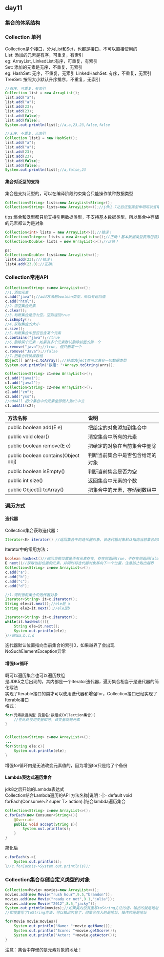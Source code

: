 ## day11
### 集合的体系结构
### Collection 单列
Collection是个接口，分为List和Set，也都是接口，不可以直接使用的  
List: 添加的元素是有序，可重复，有索引  
eg: ArrayList, LinkedList:有序，可重复，有索引  
Set: 添加的元素是无序，不重复，无索引  
eg: HashSet: 无序，不重复，无索引 LinkedHashSet: 有序，不重复，无索引 TreeSet: 按照大小默认升序排序，不重复，无索引  
```java
//有序，可重复，有索引
Collection list = new ArrayList();
list.add("a");
list.add("a");
list.add(23);
list.add(23);
list.add(false);
list.add(false);
System.out.println(list);//a,a,23,23,false,false

//无序，不重复，无索引
Collection list1 = new HashSet();
list.add("a");
list.add("a");
list.add(23);
list.add(23);
list.add(false);
list.add(false);
System.out.println(list);//a,false,23
```
#### 集合对泛型的支持
集合是支持泛型的，可以在编译阶段约束集合只能操作某种数据类型  
```java
Collection<String> lists=new ArrayList<String>();
Collection<String> lists=new ArrayList<>();//jdk1.7之后泛型类型申明可以省略不写
```
tips:集合和泛型都只能支持引用数据类型，不支持基本数据类型，所以集合中存储的元素都认为是对象  
```java
Collection<int> lists = new ArrayList<>();//错误！
Collection<Integer> lists = new ArrayList<>();//正确！基本数据类型要用包装类/引用数据类型
Collection<Double> lists = new ArrayList<>();//正确！

ps:
Collection<Double> list4=new ArrayList<>();
list4.add(23);///错误！
list4.add(23.0);//正确!
```

### Collection常用API
```java
Collection<String> c=new ArrayList<>();
//1.添加元素
c.add("java");//add方法是boolean类型，所以有返回值
c.add("html");
//2.清空集合元素
c.clear();
//3.判断集合是否为空，空则返回true
c.isEmpty();
//4.获取集合的大小
c.size();
//5.判断集合中是否包含某个元素
c.contains("java");//true
//6.删除某个元素：如果有多个元素默认删除前面的第一个
c.remove("java");//true, 但只删第一个
c.romove("Java");//false
//7.把集合转换成数组
Object[] arrs=c.toArray();//转成Object类可以兼容一切数据类型
System.out.println("数组: "+Arrays.toString(arrs));

Collection<String> c1=new ArrayList<>();
c1.add("java1");
c1.add("java2");
Collection<String> c2=new ArrayList<>();
c2.add("zm");
c2.add("yss");
//addAll 把c2集合中的元素全部倒入到c1中去
c1.addAll(c2);
```
方法名称|说明
:-|:-
public boolean add(E e)|把给定的对象添加到集合中
public void clear()|清空集合中所有的元素
public boolean remove(E e)|把给定的对象在当前集合中删除
public boolean contains(Object obj)|判断当前集合中是否包含给定的对象
public boolean isEmpty()|判断当前集合是否为空
public int size()|返回集合中元素的个数
public Object[] toArray()|把集合中的元素，存储到数组中

### 遍历方式
#### 迭代器
Collection集合获取迭代器：  
```java
Iterator<E> iterator() //返回集合中的迭代器对象，该迭代器对象默认指向当前集合的0索引
```
Iterator中的常用方法：  
```java
boolean hasNext()//询问当前位置是否有元素存在，存在则返回true，不存在则返回false
E next()//获取当前位置的元素，并同时将迭代器对象移向下一个位置，注意防止取出越界
Collection<String> c=new ArrayList<>();
c.add("a");
c.add("b");
c.add("c");
c.add("d");

//1.得到当前集合的迭代器对象
Iterator<String> it=c.iterator();
String ele=it.next();//ele是 a 
String ele2=it.next();//ele是b

Iterator<String> it=c.iterator();
while(it.hasNext()){
    String ele=it.next();
    System.out.println(ele);
}//输出a,b,c,d
```
迭代器默认位置指向当前集合的索引0，如果越界了会出现NoSuchElementException异常  

#### 增强for循环
既可以遍历集合也可以遍历数组  
是JDK5之后出现的，其内部是一个Iterator迭代器，遍历集合相当于是迭代器的简化写法  
实现了Iterable接口的类才可以使用迭代器和增强for，Collection接口已经实现了Iterable接口  
格式：  
```java
for(元素数据类型 变量名:数组或Collection集合){
    //在此处使用变量即可，该变量就是元素
}


Collection<String> c=new ArrayList<>();
...
for(String ele:c){
    System.out.println(ele);
}
```
增强for循环内是无法改变元素值的，因为增强for只是给了个备份  
#### Lambda表达式遍历集合
jdk8之后开始的Lambda表达式  
Collection结合Lambda遍历的API 
方法名称|说明
:-|:-
default void forEach(Consumer<? super T> action):|结合lambda遍历集合  


```java
Collection<String> c=new ArrayList<>();
c.forEach(new Consumer<String>(){
    @Override
    public void accept(String s){
        System.out.println(s);
    }
}
```
简化后
```java
c.forEach(s->{
    System.out.println(s);
}//c.forEach(s->System.out.println(s));
```
### Collection集合存储自定义类型的对象
```java
Collection<Movie> movies=new ArrayList<>();
movies.add(new Movie("rush hour",9.5,"brandon"));
movies.add(new Movie("ready or not",9.1,"julia"));
movies.add(new Movie("2012",8.5,"jacky"));
System.out.println(movies);//如果类内没有重写toString方法的话，输出的就是地址  
//即使重写了toString方法，可以输出内容了，但集合存入的是地址，操作的还是地址  

for(Movie movie:movies){
    System.out.println("Name: "+movie.getName());
    System.out.println("Score: "+movie.getScore());
    System.out.println("Actor: "+movie.getActor());
}
```
注意：集合中存储的是元素对象的地址！  
